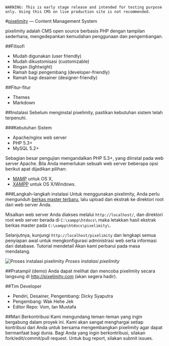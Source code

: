 `WARNING: This is early stage release and intended for testing purpose only. Using this CMS on live production site is not recommended.`


#[pixelimity](http://pixelimity.com) — Content Management System

pixelimity adalah CMS open source berbasis PHP dengan tampilan sederhana, mengedepankan kemudahan penggunaan dan pengembangan.

##Filisofi
* Mudah digunakan (user friendly)
* Mudah dikustomisasi (customizable)
* Ringan (lightwight)
* Ramah bagi pengembang (developer-friendly)
* Ramah bagi desainer (designer-friendly)

##Fitur-fitur
* Themes
* Markdown

##Instalasi
Sebelum menginstal pixelimity, pastikan kebutuhan sistem telah terpenuhi.

###Kebutuhan Sistem
* Apache/nginx web server
* PHP 5.3+ 
* MySQL 5.2+

Sebagian besar pengujian mengandalkan PHP 5.3+, yang diinstal pada web server Apache. Bila Anda memerlukan sebuah web server beberapa opsi berikut apat dijadikan pilihan:
* [MAMP](http://www.mamp.info/en/downloads/index.html) untuk OS X,
* [XAMPP](http://www.apachefriends.org/en/xampp.html) untuk OS X/Windows.

###Langkah-langkah instalasi
Untuk menggunakan pixelimity, Anda perlu mengunduh [berkas master terbaru](https://github.com/pixelimity/pixelimity/archive/master.zip), lalu upload dan ekstrak ke direktori root dari web server Anda.

Misalkan web server Anda diakses melalui `http://localhost/`, dan direktori root web server berada di `C:\xampp\htdocs\` maka letakkan hasil ekstrak berkas master pada `C:\xampp\htdocs\pixelimity\`.

Selanjutnya, kunjungi `http://localhost/pixelimity` dan lengkapi semua penyiapan awal untuk mengkonfigurasi administrasi web serta informasi dari database. Tutorial mendetail Akan kami perbarui pada masa mendatang.

![Proses instalasi pixelimity](https://51109c86c228c6861d2ad74e213336b5d4b09161.googledrive.com/host/0B2o_BOAOc-rqR1dVanBZZDQwaHM/pixelimity.jpg)
*Proses instalasi pixelimity*

##Pratampil (demo)
Anda dapat melihat dan mencoba pixelimity secara langsung di http://pixelimity.com (akan segera hadir).

##Tim Developer
* Pendiri, Desainer, Pengembang: Dicky Syaputra 
* Pengembang: Wak Hehe Jek
* Editor Repo: Vom, Ian Mustafa

##Mari Berkontribusi
Kami mengundang teman-teman yang ingin bergabung dalam proyek ini. Kami akan sangat menghargai setiap kontribusi dari Anda untuk bersama mengembangkan pixelimity agar dapat bermanfaat bagi dunia. Bagi Anda yang ingin berkontribusi, silakan fork/edit/commit/pull request. Untuk bug report, silakan submit issues.
